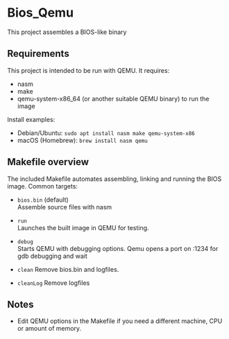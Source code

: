# Bios_Qemu

This project assembles a BIOS-like binary

## Requirements

This project is intended to be run with QEMU. It requires:

- nasm
- make
- qemu-system-x86_64 (or another suitable QEMU binary) to run the image

Install examples:
- Debian/Ubuntu: `sudo apt install nasm make qemu-system-x86`
- macOS (Homebrew): `brew install nasm qemu`

## Makefile overview

The included Makefile automates assembling, linking and running the BIOS image. Common targets:

- `bios.bin` (default)  
    Assemble source files with nasm

- `run`  
    Launches the built image in QEMU for testing.

- `debug`  
    Starts QEMU with debugging options. Qemu opens a port on :1234 for gdb debugging and wait

- `clean` 
    Remove bios.bin and logfiles.

- `cleanLog`
    Remove logfiles

## Notes

- Edit QEMU options in the Makefile if you need a different machine, CPU or amount of memory.
